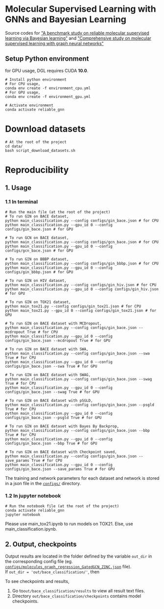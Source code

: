 # Molecular Supervised Learning with GNNs and Bayesian Learning

Source codes for ["A benchmark study on reliable molecular supervised learning via Bayesian learning"](https://arxiv.org/abs/2006.07021) and ["Comprehensive study on molecular supervised learning with graph neural networks"](https://pubs.acs.org/doi/10.1021/acs.jcim.0c00416)



## Setup Python environment
for GPU usage,
DGL requires CUDA **10.0**.

```
# Install python environment
# For CPU usage,
conda env create -f environment_cpu.yml   
# For GPU usage,
conda env create -f environment_gpu.yml

# Activate environment
conda activate reliable_gnn
```

# Download datasets

```
# At the root of the project
cd data/ 
bash script_download_datasets.sh
```

# Reproducibility

## 1. Usage

### 1.1 In terminal

```
# Run the main file (at the root of the project)
# To run GIN on BACE dataset,
python main_classification.py --config configs/gin_bace.json # for CPU
python main_classification.py --gpu_id 0 --config configs/gin_bace.json # for GPU

# To run GCN on BACE dataset,
python main_classification.py --config configs/gcn_bace.json # for CPU
python main_classification.py --gpu_id 0 --config configs/gcn_bace.json # for GPU

# To run GIN on BBBP dataset,
python main_classification.py --config configs/gin_bbbp.json # for CPU
python main_classification.py --gpu_id 0 --config configs/gin_bbbp.json # for GPU

# To run GIN on HIV dataset,
python main_classification.py --config configs/gin_hiv.json # for CPU
python main_classification.py --gpu_id 0 --config configs/gin_hiv.json # for GPU

# To run GIN on TOX21 dataset,
python main_tox21.py --config configs/gin_tox21.json # for CPU
python main_tox21.py --gpu_id 0 --config configs/gin_tox21.json # for GPU

# To run GIN on BACE dataset with MCDropout,
python main_classification.py --config configs/gin_bace.json --mcdropout True # for CPU
python main_classification.py --gpu_id 0 --config configs/gin_bace.json --mcdropout True # for GPU

# To run GIN on BACE dataset with SWA,
python main_classification.py --config configs/gin_bace.json --swa True # for CPU
python main_classification.py --gpu_id 0 --config configs/gin_bace.json --swa True # for GPU

# To run GIN on BACE dataset with SWAG,
python main_classification.py --config configs/gin_bace.json --swag True # for CPU
python main_classification.py --gpu_id 0 --config configs/gin_bace.json --swag True # for GPU

# To run GIN on BACE dataset with pSGLD,
python main_classification.py --config configs/gin_bace.json --psgld True # for CPU
python main_classification.py --gpu_id 0 --config configs/gin_bace.json --psgld True # for GPU

# To run GIN on BACE dataset with Bayes By Backprop,
python main_classification.py --config configs/gin_bace.json --bbp True # for CPU
python main_classification.py --gpu_id 0 --config configs/gin_bace.json --bbp True # for GPU

# To run GIN on BACE dataset with Checkpoint saved,
python main_classification.py --config configs/gin_bace.json --save_params True # for CPU
python main_classification.py --gpu_id 0 --config configs/gin_bace.json --save_params True # for GPU

```
The training and network parameters for each dataset and network is stored in a json file in the [`configs/`](../configs) directory.

### 1.2 In jupyter notebook

```
# Run the notebook file (at the root of the project)
conda activate reliable_gnn 
jupyter notebook
```
Please use main_tox21.ipynb to run models on TOX21.
Else, use main_classification.ipynb.

## 2. Output, checkpoints

Output results are located in the folder defined by the variable `out_dir` in the corresponding config file (eg. [`configs/molecules_graph_regression_GatedGCN_ZINC.json`](../configs/gin_bace.json) file).  
If `out_dir = 'out/bace_classification/'`, then 

To see checkpoints and results,
1. Go to`out/bace_classification/results` to view all result text files.
2. Directory `out/bace_classification/checkpoints` contains model checkpoints.
